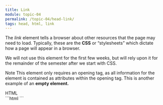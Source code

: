 ```yaml
---
title: Link
module: topic-04
permalink: /topic-04/head-link/
tags: head, html, link
---
```


<div class="divider-heading"></div>

The _link_ element tells a browser about other resources that the page may need to load. Typically, these are the **CSS** or “stylesheets” which dictate how a page will appear in a browser.

We will not use this element for the first few weeks, but will rely upon it for the remainder of the semester after we start with CSS.

<span class="label label-info">Note</span> This element only requires an opening tag, as all information for the element is contained as attributes within the opening tag. This is another example of an **empty element.**


<div id="code-heading">HTML</div>
```html
<!DOCTYPE html>
<html>
  <head>
    <!-- Other meta elements -->
    <link rel="stylesheet" href="./css/style.css">

  </head>

</html>
```
